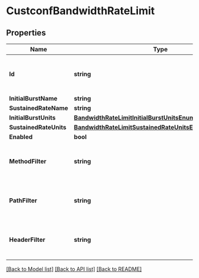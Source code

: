 # CustconfBandwidthRateLimit

## Properties

Name | Type | Description | Notes
------------ | ------------- | ------------- | -------------
**Id** | **string** | This is used by the API to perform conflict checking | [optional] 
**InitialBurstName** | **string** |  | [optional] 
**SustainedRateName** | **string** |  | [optional] 
**InitialBurstUnits** | [**BandwidthRateLimitInitialBurstUnitsEnumWrapperValue**](BandwidthRateLimitInitialBurstUnitsEnumWrapperValue.md) |  | [optional] 
**SustainedRateUnits** | [**BandwidthRateLimitSustainedRateUnitsEnumWrapperValue**](BandwidthRateLimitSustainedRateUnitsEnumWrapperValue.md) |  | [optional] 
**Enabled** | **bool** |  | [optional] 
**MethodFilter** | **string** | String of values delimited by a &#39;,&#39; character. | [optional] 
**PathFilter** | **string** | String of values delimited by a &#39;,&#39; character. | [optional] 
**HeaderFilter** | **string** | String of values delimited by a &#39;,&#39; character. | [optional] 

[[Back to Model list]](../README.md#documentation-for-models) [[Back to API list]](../README.md#documentation-for-api-endpoints) [[Back to README]](../README.md)


